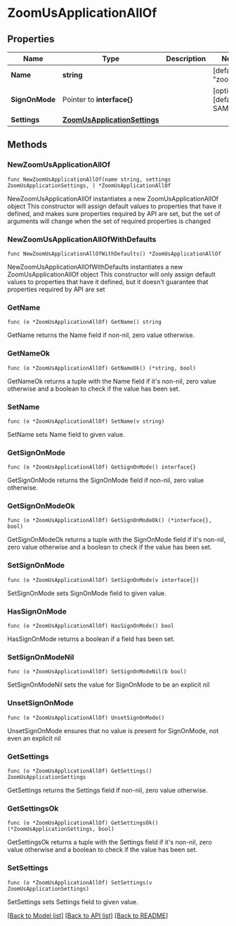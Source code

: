 # ZoomUsApplicationAllOf

## Properties

Name | Type | Description | Notes
------------ | ------------- | ------------- | -------------
**Name** | **string** |  | [default to "zoomus"]
**SignOnMode** | Pointer to **interface{}** |  | [optional] [default to SAML_2_0]
**Settings** | [**ZoomUsApplicationSettings**](ZoomUsApplicationSettings.md) |  | 

## Methods

### NewZoomUsApplicationAllOf

`func NewZoomUsApplicationAllOf(name string, settings ZoomUsApplicationSettings, ) *ZoomUsApplicationAllOf`

NewZoomUsApplicationAllOf instantiates a new ZoomUsApplicationAllOf object
This constructor will assign default values to properties that have it defined,
and makes sure properties required by API are set, but the set of arguments
will change when the set of required properties is changed

### NewZoomUsApplicationAllOfWithDefaults

`func NewZoomUsApplicationAllOfWithDefaults() *ZoomUsApplicationAllOf`

NewZoomUsApplicationAllOfWithDefaults instantiates a new ZoomUsApplicationAllOf object
This constructor will only assign default values to properties that have it defined,
but it doesn't guarantee that properties required by API are set

### GetName

`func (o *ZoomUsApplicationAllOf) GetName() string`

GetName returns the Name field if non-nil, zero value otherwise.

### GetNameOk

`func (o *ZoomUsApplicationAllOf) GetNameOk() (*string, bool)`

GetNameOk returns a tuple with the Name field if it's non-nil, zero value otherwise
and a boolean to check if the value has been set.

### SetName

`func (o *ZoomUsApplicationAllOf) SetName(v string)`

SetName sets Name field to given value.


### GetSignOnMode

`func (o *ZoomUsApplicationAllOf) GetSignOnMode() interface{}`

GetSignOnMode returns the SignOnMode field if non-nil, zero value otherwise.

### GetSignOnModeOk

`func (o *ZoomUsApplicationAllOf) GetSignOnModeOk() (*interface{}, bool)`

GetSignOnModeOk returns a tuple with the SignOnMode field if it's non-nil, zero value otherwise
and a boolean to check if the value has been set.

### SetSignOnMode

`func (o *ZoomUsApplicationAllOf) SetSignOnMode(v interface{})`

SetSignOnMode sets SignOnMode field to given value.

### HasSignOnMode

`func (o *ZoomUsApplicationAllOf) HasSignOnMode() bool`

HasSignOnMode returns a boolean if a field has been set.

### SetSignOnModeNil

`func (o *ZoomUsApplicationAllOf) SetSignOnModeNil(b bool)`

 SetSignOnModeNil sets the value for SignOnMode to be an explicit nil

### UnsetSignOnMode
`func (o *ZoomUsApplicationAllOf) UnsetSignOnMode()`

UnsetSignOnMode ensures that no value is present for SignOnMode, not even an explicit nil
### GetSettings

`func (o *ZoomUsApplicationAllOf) GetSettings() ZoomUsApplicationSettings`

GetSettings returns the Settings field if non-nil, zero value otherwise.

### GetSettingsOk

`func (o *ZoomUsApplicationAllOf) GetSettingsOk() (*ZoomUsApplicationSettings, bool)`

GetSettingsOk returns a tuple with the Settings field if it's non-nil, zero value otherwise
and a boolean to check if the value has been set.

### SetSettings

`func (o *ZoomUsApplicationAllOf) SetSettings(v ZoomUsApplicationSettings)`

SetSettings sets Settings field to given value.



[[Back to Model list]](../README.md#documentation-for-models) [[Back to API list]](../README.md#documentation-for-api-endpoints) [[Back to README]](../README.md)


